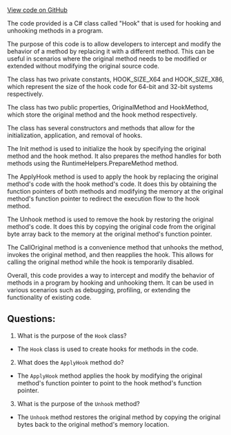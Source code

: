 [View code on GitHub](https://github.com/TieHaxJan/Brick-Force/Assembly-CSharp\_Emulator\Utils\Hook.cs)

The code provided is a C# class called "Hook" that is used for hooking and unhooking methods in a program. 

The purpose of this code is to allow developers to intercept and modify the behavior of a method by replacing it with a different method. This can be useful in scenarios where the original method needs to be modified or extended without modifying the original source code. 

The class has two private constants, HOOK_SIZE_X64 and HOOK_SIZE_X86, which represent the size of the hook code for 64-bit and 32-bit systems respectively. 

The class has two public properties, OriginalMethod and HookMethod, which store the original method and the hook method respectively. 

The class has several constructors and methods that allow for the initialization, application, and removal of hooks. 

The Init method is used to initialize the hook by specifying the original method and the hook method. It also prepares the method handles for both methods using the RuntimeHelpers.PrepareMethod method. 

The ApplyHook method is used to apply the hook by replacing the original method's code with the hook method's code. It does this by obtaining the function pointers of both methods and modifying the memory at the original method's function pointer to redirect the execution flow to the hook method. 

The Unhook method is used to remove the hook by restoring the original method's code. It does this by copying the original code from the original byte array back to the memory at the original method's function pointer. 

The CallOriginal method is a convenience method that unhooks the method, invokes the original method, and then reapplies the hook. This allows for calling the original method while the hook is temporarily disabled. 

Overall, this code provides a way to intercept and modify the behavior of methods in a program by hooking and unhooking them. It can be used in various scenarios such as debugging, profiling, or extending the functionality of existing code.
## Questions: 
 1. What is the purpose of the `Hook` class?
- The `Hook` class is used to create hooks for methods in the code.

2. What does the `ApplyHook` method do?
- The `ApplyHook` method applies the hook by modifying the original method's function pointer to point to the hook method's function pointer.

3. What is the purpose of the `Unhook` method?
- The `Unhook` method restores the original method by copying the original bytes back to the original method's memory location.